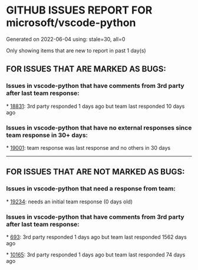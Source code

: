 
# GITHUB ISSUES REPORT FOR microsoft/vscode-python


Generated on 2022-06-04 using: stale=30, all=0


Only showing items that are new to report in past 1 day(s)


## FOR ISSUES THAT ARE MARKED AS BUGS:


### Issues in vscode-python that have comments from 3rd party after last team response:


\* [18831](https://github.com/microsoft/vscode-python/issues/18831 "Setting sortImports.args produces Invalid patch string"): 3rd party responded 1 days ago but team last responded 10 days ago

### Issues in vscode-python that have no external responses since team response in 30+ days:


\* [19001](https://github.com/microsoft/vscode-python/issues/19001 "Conda environment unclear dialog actions"): team response was last response and no others in 30 days

---

## FOR ISSUES THAT ARE NOT MARKED AS BUGS:


### Issues in vscode-python that need a response from team:


\* [19234](https://github.com/microsoft/vscode-python/issues/19234 "Depletes inotify limit on remote session"): needs an initial team response (0 days old)

### Issues in vscode-python that have comments from 3rd party after last team response:


\* [693](https://github.com/microsoft/vscode-python/issues/693 "Debugger doesn't stop at breakpoints with pytest if pytest-cov is used"): 3rd party responded 1 days ago but team last responded 1562 days ago

\* [10165](https://github.com/microsoft/vscode-python/issues/10165 "Fix environment-dependent git pre-commit hooks"): 3rd party responded 1 days ago but team last responded 74 days ago
